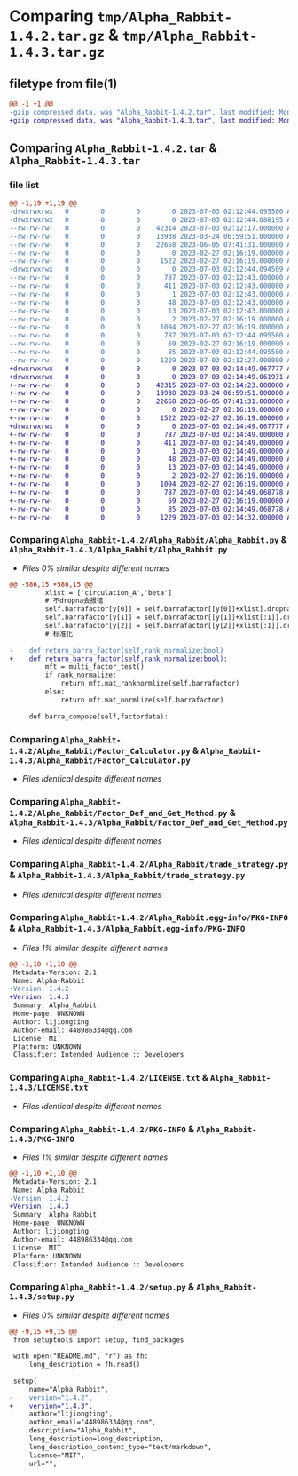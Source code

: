 # Comparing `tmp/Alpha_Rabbit-1.4.2.tar.gz` & `tmp/Alpha_Rabbit-1.4.3.tar.gz`

## filetype from file(1)

```diff
@@ -1 +1 @@
-gzip compressed data, was "Alpha_Rabbit-1.4.2.tar", last modified: Mon Jul  3 02:12:44 2023, max compression
+gzip compressed data, was "Alpha_Rabbit-1.4.3.tar", last modified: Mon Jul  3 02:14:49 2023, max compression
```

## Comparing `Alpha_Rabbit-1.4.2.tar` & `Alpha_Rabbit-1.4.3.tar`

### file list

```diff
@@ -1,19 +1,19 @@
-drwxrwxrwx   0        0        0        0 2023-07-03 02:12:44.095500 Alpha_Rabbit-1.4.2/
-drwxrwxrwx   0        0        0        0 2023-07-03 02:12:44.088195 Alpha_Rabbit-1.4.2/Alpha_Rabbit/
--rw-rw-rw-   0        0        0    42314 2023-07-03 02:12:17.000000 Alpha_Rabbit-1.4.2/Alpha_Rabbit/Alpha_Rabbit.py
--rw-rw-rw-   0        0        0    13938 2023-03-24 06:59:51.000000 Alpha_Rabbit-1.4.2/Alpha_Rabbit/Factor_Calculator.py
--rw-rw-rw-   0        0        0    22658 2023-06-05 07:41:31.000000 Alpha_Rabbit-1.4.2/Alpha_Rabbit/Factor_Def_and_Get_Method.py
--rw-rw-rw-   0        0        0        0 2023-02-27 02:16:19.000000 Alpha_Rabbit-1.4.2/Alpha_Rabbit/__init__.py
--rw-rw-rw-   0        0        0     1522 2023-02-27 02:16:19.000000 Alpha_Rabbit-1.4.2/Alpha_Rabbit/trade_strategy.py
-drwxrwxrwx   0        0        0        0 2023-07-03 02:12:44.094509 Alpha_Rabbit-1.4.2/Alpha_Rabbit.egg-info/
--rw-rw-rw-   0        0        0      787 2023-07-03 02:12:43.000000 Alpha_Rabbit-1.4.2/Alpha_Rabbit.egg-info/PKG-INFO
--rw-rw-rw-   0        0        0      411 2023-07-03 02:12:43.000000 Alpha_Rabbit-1.4.2/Alpha_Rabbit.egg-info/SOURCES.txt
--rw-rw-rw-   0        0        0        1 2023-07-03 02:12:43.000000 Alpha_Rabbit-1.4.2/Alpha_Rabbit.egg-info/dependency_links.txt
--rw-rw-rw-   0        0        0       48 2023-07-03 02:12:43.000000 Alpha_Rabbit-1.4.2/Alpha_Rabbit.egg-info/requires.txt
--rw-rw-rw-   0        0        0       13 2023-07-03 02:12:43.000000 Alpha_Rabbit-1.4.2/Alpha_Rabbit.egg-info/top_level.txt
--rw-rw-rw-   0        0        0        2 2023-02-27 02:16:19.000000 Alpha_Rabbit-1.4.2/Alpha_Rabbit.egg-info/zip-safe
--rw-rw-rw-   0        0        0     1094 2023-02-27 02:16:19.000000 Alpha_Rabbit-1.4.2/LICENSE.txt
--rw-rw-rw-   0        0        0      787 2023-07-03 02:12:44.095500 Alpha_Rabbit-1.4.2/PKG-INFO
--rw-rw-rw-   0        0        0       69 2023-02-27 02:16:19.000000 Alpha_Rabbit-1.4.2/README.md
--rw-rw-rw-   0        0        0       85 2023-07-03 02:12:44.095500 Alpha_Rabbit-1.4.2/setup.cfg
--rw-rw-rw-   0        0        0     1229 2023-07-03 02:12:27.000000 Alpha_Rabbit-1.4.2/setup.py
+drwxrwxrwx   0        0        0        0 2023-07-03 02:14:49.067777 Alpha_Rabbit-1.4.3/
+drwxrwxrwx   0        0        0        0 2023-07-03 02:14:49.061931 Alpha_Rabbit-1.4.3/Alpha_Rabbit/
+-rw-rw-rw-   0        0        0    42315 2023-07-03 02:14:23.000000 Alpha_Rabbit-1.4.3/Alpha_Rabbit/Alpha_Rabbit.py
+-rw-rw-rw-   0        0        0    13938 2023-03-24 06:59:51.000000 Alpha_Rabbit-1.4.3/Alpha_Rabbit/Factor_Calculator.py
+-rw-rw-rw-   0        0        0    22658 2023-06-05 07:41:31.000000 Alpha_Rabbit-1.4.3/Alpha_Rabbit/Factor_Def_and_Get_Method.py
+-rw-rw-rw-   0        0        0        0 2023-02-27 02:16:19.000000 Alpha_Rabbit-1.4.3/Alpha_Rabbit/__init__.py
+-rw-rw-rw-   0        0        0     1522 2023-02-27 02:16:19.000000 Alpha_Rabbit-1.4.3/Alpha_Rabbit/trade_strategy.py
+drwxrwxrwx   0        0        0        0 2023-07-03 02:14:49.067777 Alpha_Rabbit-1.4.3/Alpha_Rabbit.egg-info/
+-rw-rw-rw-   0        0        0      787 2023-07-03 02:14:49.000000 Alpha_Rabbit-1.4.3/Alpha_Rabbit.egg-info/PKG-INFO
+-rw-rw-rw-   0        0        0      411 2023-07-03 02:14:49.000000 Alpha_Rabbit-1.4.3/Alpha_Rabbit.egg-info/SOURCES.txt
+-rw-rw-rw-   0        0        0        1 2023-07-03 02:14:49.000000 Alpha_Rabbit-1.4.3/Alpha_Rabbit.egg-info/dependency_links.txt
+-rw-rw-rw-   0        0        0       48 2023-07-03 02:14:49.000000 Alpha_Rabbit-1.4.3/Alpha_Rabbit.egg-info/requires.txt
+-rw-rw-rw-   0        0        0       13 2023-07-03 02:14:49.000000 Alpha_Rabbit-1.4.3/Alpha_Rabbit.egg-info/top_level.txt
+-rw-rw-rw-   0        0        0        2 2023-02-27 02:16:19.000000 Alpha_Rabbit-1.4.3/Alpha_Rabbit.egg-info/zip-safe
+-rw-rw-rw-   0        0        0     1094 2023-02-27 02:16:19.000000 Alpha_Rabbit-1.4.3/LICENSE.txt
+-rw-rw-rw-   0        0        0      787 2023-07-03 02:14:49.068778 Alpha_Rabbit-1.4.3/PKG-INFO
+-rw-rw-rw-   0        0        0       69 2023-02-27 02:16:19.000000 Alpha_Rabbit-1.4.3/README.md
+-rw-rw-rw-   0        0        0       85 2023-07-03 02:14:49.068778 Alpha_Rabbit-1.4.3/setup.cfg
+-rw-rw-rw-   0        0        0     1229 2023-07-03 02:14:32.000000 Alpha_Rabbit-1.4.3/setup.py
```

### Comparing `Alpha_Rabbit-1.4.2/Alpha_Rabbit/Alpha_Rabbit.py` & `Alpha_Rabbit-1.4.3/Alpha_Rabbit/Alpha_Rabbit.py`

 * *Files 0% similar despite different names*

```diff
@@ -586,15 +586,15 @@
         xlist = ['circulation_A','beta']   
         # 不dropna会报错
         self.barrafactor[y[0]] = self.barrafactor[[y[0]]+xlist].dropna().groupby(level = 0, group_keys = False).apply(lambda x: orthog(x,y[0],xlist))
         self.barrafactor[y[1]] = self.barrafactor[[y[1]]+xlist[:1]].dropna().groupby(level = 0, group_keys = False).apply(lambda x: orthog(x,y[1],xlist[:1]))
         self.barrafactor[y[2]] = self.barrafactor[[y[2]]+xlist[:1]].dropna().groupby(level = 0, group_keys = False).apply(lambda x: orthog(x,y[2],xlist[:1]))
         # 标准化
     
-    def return_barra_factor(self,rank_normalize:bool)
+    def return_barra_factor(self,rank_normalize:bool):
         mft = multi_factor_test()
         if rank_normalize:
             return mft.mat_ranknormlize(self.barrafactor)
         else:
             return mft.mat_normlize(self.barrafactor)
 
     def barra_compose(self,factordata):
```

### Comparing `Alpha_Rabbit-1.4.2/Alpha_Rabbit/Factor_Calculator.py` & `Alpha_Rabbit-1.4.3/Alpha_Rabbit/Factor_Calculator.py`

 * *Files identical despite different names*

### Comparing `Alpha_Rabbit-1.4.2/Alpha_Rabbit/Factor_Def_and_Get_Method.py` & `Alpha_Rabbit-1.4.3/Alpha_Rabbit/Factor_Def_and_Get_Method.py`

 * *Files identical despite different names*

### Comparing `Alpha_Rabbit-1.4.2/Alpha_Rabbit/trade_strategy.py` & `Alpha_Rabbit-1.4.3/Alpha_Rabbit/trade_strategy.py`

 * *Files identical despite different names*

### Comparing `Alpha_Rabbit-1.4.2/Alpha_Rabbit.egg-info/PKG-INFO` & `Alpha_Rabbit-1.4.3/Alpha_Rabbit.egg-info/PKG-INFO`

 * *Files 1% similar despite different names*

```diff
@@ -1,10 +1,10 @@
 Metadata-Version: 2.1
 Name: Alpha-Rabbit
-Version: 1.4.2
+Version: 1.4.3
 Summary: Alpha_Rabbit
 Home-page: UNKNOWN
 Author: lijiongting
 Author-email: 448986334@qq.com
 License: MIT
 Platform: UNKNOWN
 Classifier: Intended Audience :: Developers
```

### Comparing `Alpha_Rabbit-1.4.2/LICENSE.txt` & `Alpha_Rabbit-1.4.3/LICENSE.txt`

 * *Files identical despite different names*

### Comparing `Alpha_Rabbit-1.4.2/PKG-INFO` & `Alpha_Rabbit-1.4.3/PKG-INFO`

 * *Files 1% similar despite different names*

```diff
@@ -1,10 +1,10 @@
 Metadata-Version: 2.1
 Name: Alpha_Rabbit
-Version: 1.4.2
+Version: 1.4.3
 Summary: Alpha_Rabbit
 Home-page: UNKNOWN
 Author: lijiongting
 Author-email: 448986334@qq.com
 License: MIT
 Platform: UNKNOWN
 Classifier: Intended Audience :: Developers
```

### Comparing `Alpha_Rabbit-1.4.2/setup.py` & `Alpha_Rabbit-1.4.3/setup.py`

 * *Files 0% similar despite different names*

```diff
@@ -9,15 +9,15 @@
 from setuptools import setup, find_packages
 
 with open("README.md", "r") as fh:
     long_description = fh.read()
 
 setup(
     name="Alpha_Rabbit",
-    version="1.4.2",
+    version="1.4.3",
     author="lijiongting",
     author_email="448986334@qq.com",
     description="Alpha_Rabbit",
     long_description=long_description,
     long_description_content_type="text/markdown",
     license="MIT",
     url="",
```

